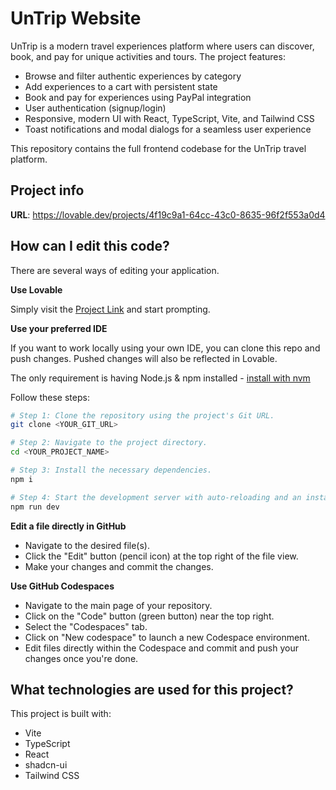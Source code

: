
# UnTrip Website

UnTrip is a modern travel experiences platform where users can discover, book, and pay for unique activities and tours. The project features:

- Browse and filter authentic experiences by category
- Add experiences to a cart with persistent state
- Book and pay for experiences using PayPal integration
- User authentication (signup/login)
- Responsive, modern UI with React, TypeScript, Vite, and Tailwind CSS
- Toast notifications and modal dialogs for a seamless user experience

This repository contains the full frontend codebase for the UnTrip travel platform.


## Project info

**URL**: https://lovable.dev/projects/4f19c9a1-64cc-43c0-8635-96f2f553a0d4

## How can I edit this code?

There are several ways of editing your application.

**Use Lovable**

Simply visit the [Project Link](https:.dev/projects/4f19c9a1-64cc-43c0-8635-96f2f553a0d4) and start prompting.



**Use your preferred IDE**

If you want to work locally using your own IDE, you can clone this repo and push changes. Pushed changes will also be reflected in Lovable.

The only requirement is having Node.js & npm installed - [install with nvm](https://github.com/nvm-sh/nvm#installing-and-updating)

Follow these steps:

```sh
# Step 1: Clone the repository using the project's Git URL.
git clone <YOUR_GIT_URL>

# Step 2: Navigate to the project directory.
cd <YOUR_PROJECT_NAME>

# Step 3: Install the necessary dependencies.
npm i

# Step 4: Start the development server with auto-reloading and an instant preview.
npm run dev
```

**Edit a file directly in GitHub**

- Navigate to the desired file(s).
- Click the "Edit" button (pencil icon) at the top right of the file view.
- Make your changes and commit the changes.

**Use GitHub Codespaces**

- Navigate to the main page of your repository.
- Click on the "Code" button (green button) near the top right.
- Select the "Codespaces" tab.
- Click on "New codespace" to launch a new Codespace environment.
- Edit files directly within the Codespace and commit and push your changes once you're done.

## What technologies are used for this project?

This project is built with:

- Vite
- TypeScript
- React
- shadcn-ui
- Tailwind CSS


